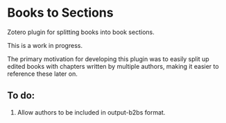 # Books to Sections
Zotero plugin for splitting books into book sections.

This is a work in progress.

The primary motivation for developing this plugin was to easily split up edited books with chapters written by multiple authors, making it easier to reference these later on.

## To do:
1. Allow authors to be included in output-b2bs format.
